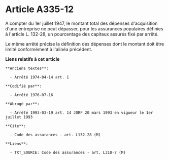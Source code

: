 # Article A335-12

A compter du 1er juillet 1947, le montant total des dépenses d'acquisition d'une entreprise ne peut dépasser, pour les
assurances populaires définies à l'article L. 132-28, un pourcentage des capitaux assurés fixé par arrêté.

Le même arrêté précise la définition des dépenses dont le montant doit être limité conformément à l'alinéa précédent.

**Liens relatifs à cet article**

	**Anciens textes**:

	  - Arrêté 1974-04-14 art. 1

	**Codifié par**:

	  - Arrêté 1976-07-16

	**Abrogé par**:

	  - Arrêté 1993-03-19 art. 14 JORF 20 mars 1993 en vigueur le 1er juillet 1993

	**Cite**:

	  - Code des assurances - art. L132-28 (M)

	**Liens**:

	  - TXT_SOURCE: Code des assurances - art. L310-7 (M)
